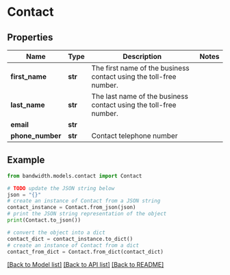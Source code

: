 # Contact


## Properties

Name | Type | Description | Notes
------------ | ------------- | ------------- | -------------
**first_name** | **str** | The first name of the business contact using the toll-free number. | 
**last_name** | **str** | The last name of the business contact using the toll-free number. | 
**email** | **str** |  | 
**phone_number** | **str** | Contact telephone number | 

## Example

```python
from bandwidth.models.contact import Contact

# TODO update the JSON string below
json = "{}"
# create an instance of Contact from a JSON string
contact_instance = Contact.from_json(json)
# print the JSON string representation of the object
print(Contact.to_json())

# convert the object into a dict
contact_dict = contact_instance.to_dict()
# create an instance of Contact from a dict
contact_from_dict = Contact.from_dict(contact_dict)
```
[[Back to Model list]](../README.md#documentation-for-models) [[Back to API list]](../README.md#documentation-for-api-endpoints) [[Back to README]](../README.md)


